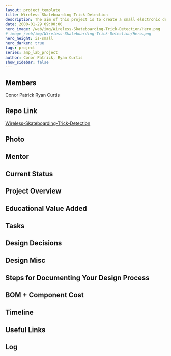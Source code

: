 ```yaml
---
layout: project_template
title: Wireless Skateboarding Trick Detection
description: The aim of this project is to create a small electronic device that attaches to the bottom of a skateboard and connects to an Android device or computer to record what tricks are performed by the user.
date: 2000-01-29 09:00:00
hero_image: /web/img/Wireless-Skateboarding-Trick-Detection/Hero.png
# image /web/img/Wireless-Skateboarding-Trick-Detection/Hero.png
hero_height: is-small
hero_darken: true
tags: project
series: amp_lab_project
author: Conor Patrick, Ryan Curtis
show_sidebar: false
---
```




## Members
Conor Patrick
Ryan Curtis

## Repo Link
<a class="button is-link" href="https://github.com/Amp-Lab-at-VT/Wireless-Skateboarding-Trick-Detection" >Wireless-Skateboarding-Trick-Detection</a>

## Photo

## Mentor

## Current Status

## Project Overview


## Educational Value Added


## Tasks

## Design Decisions

## Design Misc

## Steps for Documenting Your Design Process

## BOM + Component Cost

## Timeline

## Useful Links

## Log
            